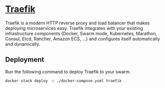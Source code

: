 # [Traefik](https://traefik.io/)

Traefik is a modern HTTP reverse proxy and load balancer that makes deploying microservices easy. Traefik integrates with your existing infrastructure components (Docker, Swarm mode, Kubernetes, Marathon, Consul, Etcd, Rancher, Amazon ECS, ...) and configures itself automatically and dynamically.

## Deployment

Run the following command to deploy Traefik to your swarm.

```bash
docker stack deploy -c ./docker-compose.ysml traefik
```
